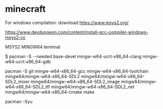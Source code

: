 # minecraft


For windows compilation:
download https://www.msys2.org/


https://www.devdungeon.com/content/install-gcc-compiler-windows-msys2-cc

MSYS2 MINGW64 terminal

$ pacman -S --needed base-devel mingw-w64-ucrt-x86_64-clang mingw-w64-ucrt-x86_64-gdb


pacman -S git mingw-w64-x86_64-gcc mingw-w64-x86_64-toolchain mingw64/mingw-w64-x86_64-SDL2 mingw64/mingw-w64-x86_64-SDL2_mixer mingw64/mingw-w64-x86_64-SDL2_image mingw64/mingw-w64-x86_64-SDL2_ttf mingw64/mingw-w64-x86_64-SDL2_net mingw64/mingw-w64-x86_64-cmake make

pacman -Syu
